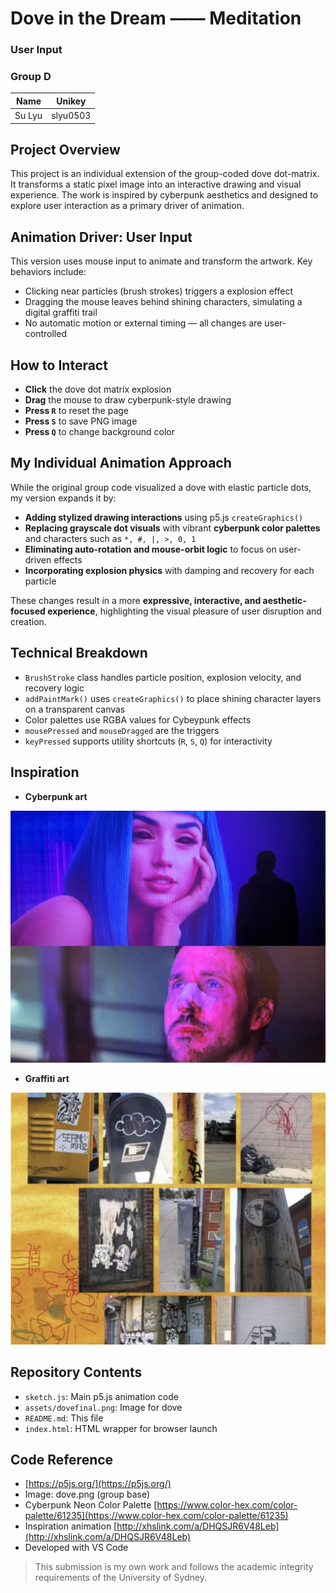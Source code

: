 # Dove in the Dream —— Meditation

### User Input
### Group D 

| Name              | Unikey     |  
|-------------------|------------|  
| Su Lyu            | slyu0503   |


## Project Overview

This project is an individual extension of the group-coded dove dot-matrix. It transforms a static pixel image into an interactive drawing and visual experience. The work is inspired by cyberpunk aesthetics and designed to explore user interaction as a primary driver of animation.

## Animation Driver: User Input

This version uses mouse input to animate and transform the artwork. Key behaviors include:
- Clicking near particles (brush strokes) triggers a explosion effect
- Dragging the mouse leaves behind shining characters, simulating a digital graffiti trail
- No automatic motion or external timing — all changes are user-controlled

## How to Interact

- **Click** the dove dot matrix explosion
- **Drag** the mouse to draw cyberpunk-style drawing
- **Press `R`** to reset the page
- **Press `S`** to save PNG image
- **Press `Q`** to change background color

## My Individual Animation Approach

While the original group code visualized a dove with elastic particle dots, my version expands it by:
- **Adding stylized drawing interactions** using p5.js `createGraphics()`
- **Replacing grayscale dot visuals** with vibrant **cyberpunk color palettes** and characters such as `*, #, |, >, 0, 1`
- **Eliminating auto-rotation and mouse-orbit logic** to focus on user-driven effects
- **Incorporating explosion physics** with damping and recovery for each particle

These changes result in a more **expressive, interactive, and aesthetic-focused experience**, highlighting the visual pleasure of user disruption and creation.

## Technical Breakdown

- `BrushStroke` class handles particle position, explosion velocity, and recovery logic
- `addPaintMark()` uses `createGraphics()` to place shining character layers on a transparent canvas
- Color palettes use RGBA values for Cybeypunk effects
- `mousePressed` and `mouseDragged` are the triggers
- `keyPressed` supports utility shortcuts (`R`, `S`, `Q`) for interactivity

## Inspiration

- **Cyberpunk art**

![Blade Runner 2049 screenshot](<assets/blade runner.jpg>)

- **Graffiti art**

![Graffiti art](assets/graffiti.jpg)

## Repository Contents

- `sketch.js`: Main p5.js animation code
- `assets/dovefinal.png`: Image for dove
- `README.md`: This file
- `index.html`: HTML wrapper for browser launch

## Code Reference

- [https://p5js.org/](https://p5js.org/)
- Image: dove.png (group base)
- Cyberpunk Neon Color Palette [https://www.color-hex.com/color-palette/61235](https://www.color-hex.com/color-palette/61235)
- Inspiration animation [http://xhslink.com/a/DHQSJR6V48Leb](http://xhslink.com/a/DHQSJR6V48Leb)
- Developed with VS Code

> This submission is my own work and follows the academic integrity requirements of the University of Sydney.